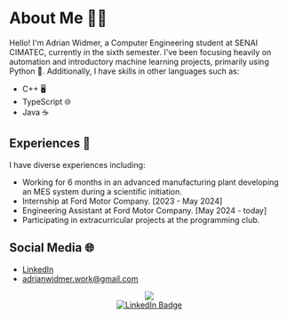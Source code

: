 

# About Me 👨‍💻

Hello! I'm Adrian Widmer, a Computer Engineering student at SENAI CIMATEC, currently in the sixth semester. I've been focusing heavily on automation and introductory machine learning projects, primarily using Python 🐍. Additionally, I have skills in other languages such as:
- C++ 🖥️
- TypeScript 🌐
- Java ☕

## Experiences 🚀

I have diverse experiences including:

- Working for 6 months in an advanced manufacturing plant developing an MES system during a scientific initiation.
- Internship at Ford Motor Company. [2023 - May 2024]
- Engineering Assistant at Ford Motor Company. [May 2024 - today]
- Participating in extracurricular projects at the programming club.

## Social Media 🌐

- [LinkedIn](https://www.linkedin.com/in/your_profile) 
- adrianwidmer.work@gmail.com

<div align="center">
     <img src="https://github-readme-stats.vercel.app/api/top-langs/?username=Awi-24"/>
</div>

</div>
<div id="badges" align="center">
  <a href="https://www.linkedin.com/in/adrian-widmer-0587a9230/">
    <img src="https://img.shields.io/badge/LinkedIn-blue?style=for-the-badge&logo=linkedin&logoColor=white" alt="LinkedIn Badge"/>
  </a>
 
</div>

